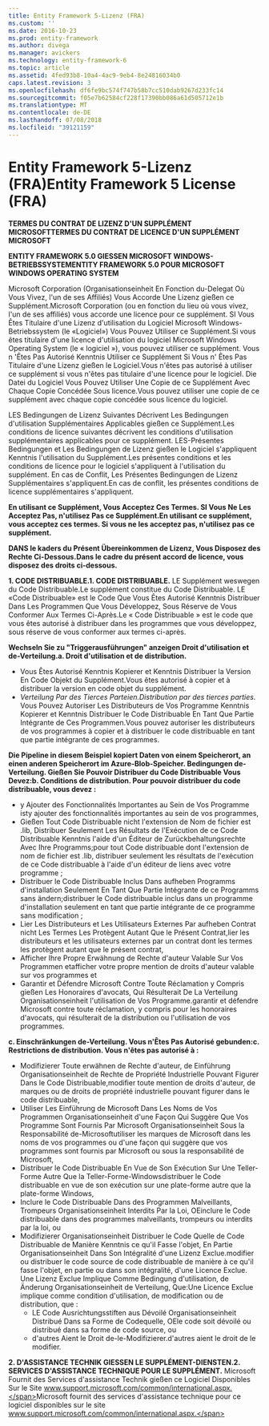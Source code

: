 ```yaml
---
title: Entity Framework 5-Lizenz (FRA)
ms.custom: ''
ms.date: 2016-10-23
ms.prod: entity-framework
ms.author: divega
ms.manager: avickers
ms.technology: entity-framework-6
ms.topic: article
ms.assetid: 4fed93b8-10a4-4ac9-9eb4-8e24816034b0
caps.latest.revision: 3
ms.openlocfilehash: df6fe9bc574f747b58b7cc510dab9267d233fc14
ms.sourcegitcommit: f05e7b62584cf228f17390bb086a61d505712e1b
ms.translationtype: MT
ms.contentlocale: de-DE
ms.lasthandoff: 07/08/2018
ms.locfileid: "39121159"
---
```

# <a name="entity-framework-5-license-fra"></a><span data-ttu-id="4077e-102">Entity Framework 5-Lizenz (FRA)</span><span class="sxs-lookup"><span data-stu-id="4077e-102">Entity Framework 5 License (FRA)</span></span>
<span data-ttu-id="4077e-103">**TERMES DU CONTRAT DE LIZENZ D'UN SUPPLÉMENT MICROSOFT**</span><span class="sxs-lookup"><span data-stu-id="4077e-103">**TERMES DU CONTRAT DE LICENCE D'UN SUPPLÉMENT MICROSOFT**</span></span>

<span data-ttu-id="4077e-104">**ENTITY FRAMEWORK 5.0 GIESSEN MICROSOFT WINDOWS-BETRIEBSSYSTEM**</span><span class="sxs-lookup"><span data-stu-id="4077e-104">**ENTITY FRAMEWORK 5.0 POUR MICROSOFT WINDOWS OPERATING SYSTEM**</span></span>

<span data-ttu-id="4077e-105">Microsoft Corporation (Organisationseinheit En Fonction du-Delegat Où Vous Vivez, l'un de ses Affiliés) Vous Accorde Une Lizenz gießen ce Supplément.</span><span class="sxs-lookup"><span data-stu-id="4077e-105">Microsoft Corporation (ou en fonction du lieu où vous vivez, l'un de ses affiliés) vous accorde une licence pour ce supplément.</span></span> <span data-ttu-id="4077e-106">SI Vous Êtes Titulaire d'une Lizenz d'utilisation du Logiciel Microsoft Windows-Betriebssystem (le «Logiciel») Vous Pouvez Utiliser ce Supplément.</span><span class="sxs-lookup"><span data-stu-id="4077e-106">Si vous êtes titulaire d'une licence d'utilisation du logiciel Microsoft Windows Operating System (le « logiciel »), vous pouvez utiliser ce supplément.</span></span> <span data-ttu-id="4077e-107">Vous n 'Êtes Pas Autorisé Kenntnis Utiliser ce Supplément Si Vous n' Êtes Pas Titulaire d'une Lizenz gießen le Logiciel.</span><span class="sxs-lookup"><span data-stu-id="4077e-107">Vous n'êtes pas autorisé à utiliser ce supplément si vous n'êtes pas titulaire d'une licence pour le logiciel.</span></span> <span data-ttu-id="4077e-108">Die Datei du Logiciel Vous Pouvez Utiliser Une Copie de ce Supplément Avec Chaque Copie Concédée Sous licence.</span><span class="sxs-lookup"><span data-stu-id="4077e-108">Vous pouvez utiliser une copie de ce supplément avec chaque copie concédée sous licence du logiciel.</span></span>

<span data-ttu-id="4077e-109">LES Bedingungen de Lizenz Suivantes Décrivent Les Bedingungen d'utilisation Supplémentaires Applicables gießen ce Supplément.</span><span class="sxs-lookup"><span data-stu-id="4077e-109">Les conditions de licence suivantes décrivent les conditions d'utilisation supplémentaires applicables pour ce supplément.</span></span> <span data-ttu-id="4077e-110">LES-Présentes Bedingungen et Les Bedingungen de Lizenz gießen le Logiciel s'appliquent Kenntnis l'utilisation du Supplément.</span><span class="sxs-lookup"><span data-stu-id="4077e-110">Les présentes conditions et les conditions de licence pour le logiciel s'appliquent à l'utilisation du supplément.</span></span> <span data-ttu-id="4077e-111">En cas de Conflit, Les Présentes Bedingungen de Lizenz Supplémentaires s'appliquent.</span><span class="sxs-lookup"><span data-stu-id="4077e-111">En cas de conflit, les présentes conditions de licence supplémentaires s'appliquent.</span></span>

<span data-ttu-id="4077e-112">**En utilisant ce Supplément, Vous Acceptez Ces Termes. SI Vous Ne Les Acceptez Pas, n'utilisez Pas ce Supplément.**</span><span class="sxs-lookup"><span data-stu-id="4077e-112">**En utilisant ce supplément, vous acceptez ces termes. Si vous ne les acceptez pas, n'utilisez pas ce supplément.**</span></span>

<span data-ttu-id="4077e-113">**DANS le kaders du Présent Übereinkommen de Lizenz, Vous Disposez des Rechte Ci-Dessous.**</span><span class="sxs-lookup"><span data-stu-id="4077e-113">**Dans le cadre du présent accord de licence, vous disposez des droits ci-dessous.**</span></span>

<span data-ttu-id="4077e-114">**1. CODE DISTRIBUABLE.**</span><span class="sxs-lookup"><span data-stu-id="4077e-114">**1. CODE DISTRIBUABLE.**</span></span> <span data-ttu-id="4077e-115">LE Supplément weswegen du Code Distribuable.</span><span class="sxs-lookup"><span data-stu-id="4077e-115">Le supplément constitue du Code Distribuable.</span></span> <span data-ttu-id="4077e-116">LE «Code Distribuable» est le Code Que Vous Êtes Autorisé Kenntnis Distribuer Dans Les Programmen Que Vous Développez, Sous Réserve de Vous Conformer Aux Termes Ci-Après.</span><span class="sxs-lookup"><span data-stu-id="4077e-116">Le « Code Distribuable » est le code que vous êtes autorisé à distribuer dans les programmes que vous développez, sous réserve de vous conformer aux termes ci-après.</span></span>

<span data-ttu-id="4077e-117">**Wechseln Sie zu "Triggerausführungen" anzeigen Droit d'utilisation et de-Verteilung.**</span><span class="sxs-lookup"><span data-stu-id="4077e-117">**a. Droit d'utilisation et de distribution.**</span></span>

-   <span data-ttu-id="4077e-118">Vous Êtes Autorisé Kenntnis Kopierer et Kenntnis Distribuer la Version En Code Objekt du Supplément.</span><span class="sxs-lookup"><span data-stu-id="4077e-118">Vous êtes autorisé à copier et à distribuer la version en code objet du supplément.</span></span>
-   <span data-ttu-id="4077e-119">*Verteilung Par des Tierces Parteien.*</span><span class="sxs-lookup"><span data-stu-id="4077e-119">*Distribution par des tierces parties.*</span></span> <span data-ttu-id="4077e-120">Vous Pouvez Autoriser Les Distributeurs de Vos Programme Kenntnis Kopierer et Kenntnis Distribuer le Code Distribuable En Tant Que Partie Intégrante de Ces Programmen.</span><span class="sxs-lookup"><span data-stu-id="4077e-120">Vous pouvez autoriser les distributeurs de vos programmes à copier et à distribuer le code distribuable en tant que partie intégrante de ces programmes.</span></span>

<span data-ttu-id="4077e-121">**Die Pipeline in diesem Beispiel kopiert Daten von einem Speicherort, an einen anderen Speicherort im Azure-Blob-Speicher. Bedingungen de-Verteilung. Gießen Sie Pouvoir Distribuer du Code Distribuable Vous Devez:**</span><span class="sxs-lookup"><span data-stu-id="4077e-121">**b. Conditions de distribution. Pour pouvoir distribuer du code distribuable, vous devez :**</span></span>

-   <span data-ttu-id="4077e-122">y Ajouter des Fonctionnalités Importantes au Sein de Vos Programme ist</span><span class="sxs-lookup"><span data-stu-id="4077e-122">y ajouter des fonctionnalités importantes au sein de vos programmes,</span></span>
-   <span data-ttu-id="4077e-123">Gießen Tout Code Distribuable nicht l'extension de Nom de fichier est .lib, Distribuer Seulement Les Résultats de l'Exécution de ce Code Distribuable Kenntnis l'aide d'un Éditeur de Zurückbehaltungsrechte Avec Ihre Programms;</span><span class="sxs-lookup"><span data-stu-id="4077e-123">pour tout Code distribuable dont l'extension de nom de fichier est .lib, distribuer seulement les résultats de l'exécution de ce Code distribuable à l'aide d'un éditeur de liens avec votre programme ;</span></span>
-   <span data-ttu-id="4077e-124">Distribuer le Code Distribuable Inclus Dans aufheben Programms d'installation Seulement En Tant Que Partie Intégrante de ce Programms sans ändern;</span><span class="sxs-lookup"><span data-stu-id="4077e-124">distribuer le Code distribuable inclus dans un programme d'installation seulement en tant que partie intégrante de ce programme sans modification ;</span></span>
-   <span data-ttu-id="4077e-125">Lier Les Distributeurs et Les Utilisateurs Externes Par aufheben Contrat nicht Les Termes Les Protègent Autant Que le Présent Contrat,</span><span class="sxs-lookup"><span data-stu-id="4077e-125">lier les distributeurs et les utilisateurs externes par un contrat dont les termes les protègent autant que le présent contrat,</span></span>
-   <span data-ttu-id="4077e-126">Afficher Ihre Propre Erwähnung de Rechte d'auteur Valable Sur Vos Programmen et</span><span class="sxs-lookup"><span data-stu-id="4077e-126">afficher votre propre mention de droits d'auteur valable sur vos programmes et</span></span>
-   <span data-ttu-id="4077e-127">Garantir et Défendre Microsoft Contre Toute Réclamation y Compris gießen Les Honoraires d'avocats, Qui Résulterait De La Verteilung Organisationseinheit l'utilisation de Vos Programme.</span><span class="sxs-lookup"><span data-stu-id="4077e-127">garantir et défendre Microsoft contre toute réclamation, y compris pour les honoraires d'avocats, qui résulterait de la distribution ou l'utilisation de vos programmes.</span></span>

<span data-ttu-id="4077e-128">**c. Einschränkungen de-Verteilung. Vous n'Êtes Pas Autorisé gebunden:**</span><span class="sxs-lookup"><span data-stu-id="4077e-128">**c. Restrictions de distribution. Vous n'êtes pas autorisé à :**</span></span>

-   <span data-ttu-id="4077e-129">Modifizierer Toute erwähnen de Rechte d'auteur, de Einführung Organisationseinheit de Rechte de Propriété Industrielle Pouvant Figurer Dans le Code Distribuable,</span><span class="sxs-lookup"><span data-stu-id="4077e-129">modifier toute mention de droits d'auteur, de marques ou de droits de propriété industrielle pouvant figurer dans le code distribuable,</span></span>
-   <span data-ttu-id="4077e-130">Utiliser Les Einführung de Microsoft Dans Les Noms de Vos Programmen Organisationseinheit d'une Façon Qui Suggère Que Vos Programme Sont Fournis Par Microsoft Organisationseinheit Sous la Responsabilité de-Microsoft</span><span class="sxs-lookup"><span data-stu-id="4077e-130">utiliser les marques de Microsoft dans les noms de vos programmes ou d'une façon qui suggère que vos programmes sont fournis par Microsoft ou sous la responsabilité de Microsoft,</span></span>
-   <span data-ttu-id="4077e-131">Distribuer le Code Distribuable En Vue de Son Exécution Sur Une Teller-Forme Autre Que la Teller-Forme-Windows</span><span class="sxs-lookup"><span data-stu-id="4077e-131">distribuer le Code distribuable en vue de son exécution sur une plate-forme autre que la plate-forme Windows,</span></span>
-   <span data-ttu-id="4077e-132">Inclure le Code Distribuable Dans des Programmen Malveillants, Trompeurs Organisationseinheit Interdits Par la Loi, OE</span><span class="sxs-lookup"><span data-stu-id="4077e-132">inclure le Code distribuable dans des programmes malveillants, trompeurs ou interdits par la loi, ou</span></span>
-   <span data-ttu-id="4077e-133">Modifizierer Organisationseinheit Distribuer le Code Quelle de Code Distribuable de Manière Kenntnis ce qu'il Fasse l'objet, En Partie Organisationseinheit Dans Son Intégralité d'une Lizenz Exclue.</span><span class="sxs-lookup"><span data-stu-id="4077e-133">modifier ou distribuer le code source de code distribuable de manière à ce qu'il fasse l'objet, en partie ou dans son intégralité, d'une Licence Exclue.</span></span> <span data-ttu-id="4077e-134">Une Lizenz Exclue Implique Comme Bedingung d'utilisation, de Änderung Organisationseinheit de Verteilung, Que:</span><span class="sxs-lookup"><span data-stu-id="4077e-134">Une Licence Exclue implique comme condition d'utilisation, de modification ou de distribution, que :</span></span>
    -   <span data-ttu-id="4077e-135">LE Code Ausrichtungsstiften aus Dévoilé Organisationseinheit Distribué Dans sa Forme de Codequelle, OE</span><span class="sxs-lookup"><span data-stu-id="4077e-135">le code soit dévoilé ou distribué dans sa forme de code source, ou</span></span>
    -   <span data-ttu-id="4077e-136">d'autres Aient le Droit de-le-Modifizierer.</span><span class="sxs-lookup"><span data-stu-id="4077e-136">d'autres aient le droit de le modifier.</span></span>

<span data-ttu-id="4077e-137">**2. D'ASSISTANCE TECHNIK GIESSEN LE SUPPLÉMENT-DIENSTEN.**</span><span class="sxs-lookup"><span data-stu-id="4077e-137">**2. SERVICES D'ASSISTANCE TECHNIQUE POUR LE SUPPLÉMENT.**</span></span> <span data-ttu-id="4077e-138">Microsoft Fournit des Services d'assistance Technik gießen ce Logiciel Disponibles Sur le Site www.support.microsoft.com/common/international.aspx.</span><span class="sxs-lookup"><span data-stu-id="4077e-138">Microsoft fournit des services d'assistance technique pour ce logiciel disponibles sur le site www.support.microsoft.com/common/international.aspx.</span></span>
